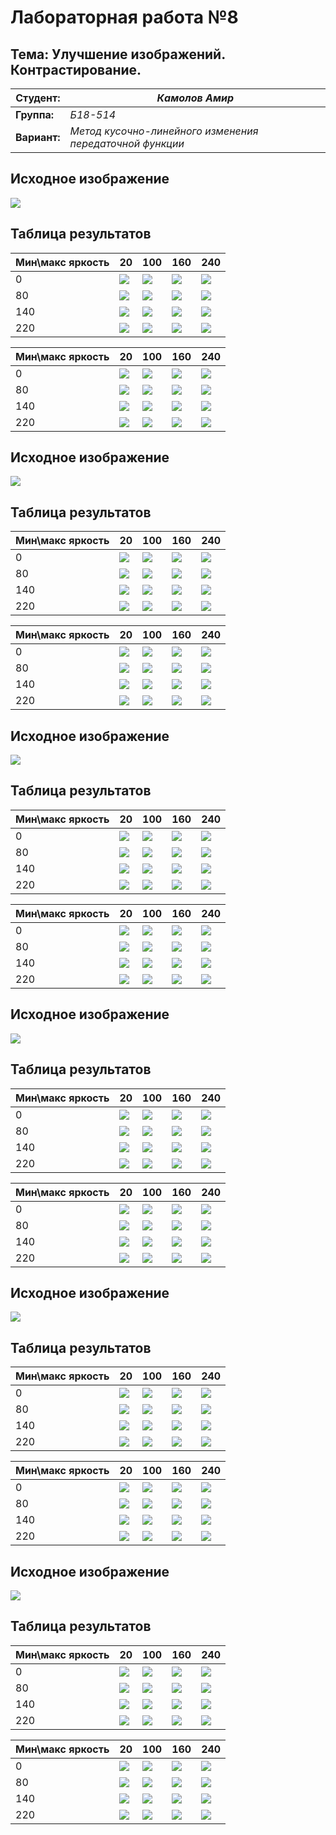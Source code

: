 # Лабораторная работа №8

## Тема: Улучшение изображений. Контрастирование.

|**Студент:**|*Камолов Амир*|
|------------|--------------|
|**Группа:** |*Б18-514*     |
|**Вариант:**|*Метод кусочно-линейного изменения передаточной функции*|

## Исходное изображение

![](assets/1.jpg)

## Таблица результатов

|Мин\макс яркость|20 |100|160|240|
|---             |---|---|---|---|
|0               |![](res/hist/1/min_0/max_20/hist.jpg)|![](res/hist/1/min_0/max_100/hist.jpg)|![](res/hist/1/min_0/max_160/hist.jpg)|![](res/hist/1/min_0/max_240/hist.jpg)
|80              |![](res/hist/1/min_80/max_20/hist.jpg)|![](res/hist/1/min_80/max_100/hist.jpg)|![](res/hist/1/min_80/max_160/hist.jpg)|![](res/hist/1/min_80/max_240/hist.jpg)
|140             |![](res/hist/1/min_140/max_20/hist.jpg)|![](res/hist/1/min_140/max_100/hist.jpg)|![](res/hist/1/min_140/max_160/hist.jpg)|![](res/hist/1/min_140/max_240/hist.jpg)
|220             |![](res/hist/1/min_220/max_20/hist.jpg)|![](res/hist/1/min_220/max_100/hist.jpg)|![](res/hist/1/min_220/max_160/hist.jpg)|![](res/hist/1/min_220/max_240/hist.jpg)



|Мин\макс яркость|20 |100|160|240|
|---             |---|---|---|---|
|0               |![](res/img/1/min_0/max_20/1.jpg)|![](res/img/1/min_0/max_100/1.jpg)|![](res/img/1/min_0/max_160/1.jpg)|![](res/img/1/min_0/max_240/1.jpg)
|80              |![](res/img/1/min_80/max_20/1.jpg)|![](res/img/1/min_80/max_100/1.jpg)|![](res/img/1/min_80/max_160/1.jpg)|![](res/img/1/min_80/max_240/1.jpg)
|140             |![](res/img/1/min_140/max_20/1.jpg)|![](res/img/1/min_140/max_100/1.jpg)|![](res/img/1/min_140/max_160/1.jpg)|![](res/img/1/min_140/max_240/1.jpg)
|220             |![](res/img/1/min_220/max_20/1.jpg)|![](res/img/1/min_220/max_100/1.jpg)|![](res/img/1/min_220/max_160/1.jpg)|![](res/img/1/min_220/max_240/1.jpg)


## Исходное изображение

![](assets/2.jpg)

## Таблица результатов

|Мин\макс яркость|20 |100|160|240|
|---             |---|---|---|---|
|0               |![](res/hist/2/min_0/max_20/hist.jpg)|![](res/hist/2/min_0/max_100/hist.jpg)|![](res/hist/2/min_0/max_160/hist.jpg)|![](res/hist/2/min_0/max_240/hist.jpg)
|80              |![](res/hist/2/min_80/max_20/hist.jpg)|![](res/hist/2/min_80/max_100/hist.jpg)|![](res/hist/2/min_80/max_160/hist.jpg)|![](res/hist/2/min_80/max_240/hist.jpg)
|140             |![](res/hist/2/min_140/max_20/hist.jpg)|![](res/hist/2/min_140/max_100/hist.jpg)|![](res/hist/2/min_140/max_160/hist.jpg)|![](res/hist/2/min_140/max_240/hist.jpg)
|220             |![](res/hist/2/min_220/max_20/hist.jpg)|![](res/hist/2/min_220/max_100/hist.jpg)|![](res/hist/2/min_220/max_160/hist.jpg)|![](res/hist/2/min_220/max_240/hist.jpg)



|Мин\макс яркость|20 |100|160|240|
|---             |---|---|---|---|
|0               |![](res/img/2/min_0/max_20/2.jpg)|![](res/img/2/min_0/max_100/2.jpg)|![](res/img/2/min_0/max_160/2.jpg)|![](res/img/2/min_0/max_240/2.jpg)
|80              |![](res/img/2/min_80/max_20/2.jpg)|![](res/img/2/min_80/max_100/2.jpg)|![](res/img/2/min_80/max_160/2.jpg)|![](res/img/2/min_80/max_240/2.jpg)
|140             |![](res/img/2/min_140/max_20/2.jpg)|![](res/img/2/min_140/max_100/2.jpg)|![](res/img/2/min_140/max_160/2.jpg)|![](res/img/2/min_140/max_240/2.jpg)
|220             |![](res/img/2/min_220/max_20/2.jpg)|![](res/img/2/min_220/max_100/2.jpg)|![](res/img/2/min_220/max_160/2.jpg)|![](res/img/2/min_220/max_240/2.jpg)


## Исходное изображение

![](assets/3.jpg)

## Таблица результатов

|Мин\макс яркость|20 |100|160|240|
|---             |---|---|---|---|
|0               |![](res/hist/3/min_0/max_20/hist.jpg)|![](res/hist/3/min_0/max_100/hist.jpg)|![](res/hist/3/min_0/max_160/hist.jpg)|![](res/hist/3/min_0/max_240/hist.jpg)
|80              |![](res/hist/3/min_80/max_20/hist.jpg)|![](res/hist/3/min_80/max_100/hist.jpg)|![](res/hist/3/min_80/max_160/hist.jpg)|![](res/hist/3/min_80/max_240/hist.jpg)
|140             |![](res/hist/3/min_140/max_20/hist.jpg)|![](res/hist/3/min_140/max_100/hist.jpg)|![](res/hist/3/min_140/max_160/hist.jpg)|![](res/hist/3/min_140/max_240/hist.jpg)
|220             |![](res/hist/3/min_220/max_20/hist.jpg)|![](res/hist/3/min_220/max_100/hist.jpg)|![](res/hist/3/min_220/max_160/hist.jpg)|![](res/hist/3/min_220/max_240/hist.jpg)



|Мин\макс яркость|20 |100|160|240|
|---             |---|---|---|---|
|0               |![](res/img/3/min_0/max_20/3.jpg)|![](res/img/3/min_0/max_100/3.jpg)|![](res/img/3/min_0/max_160/3.jpg)|![](res/img/3/min_0/max_240/3.jpg)
|80              |![](res/img/3/min_80/max_20/3.jpg)|![](res/img/3/min_80/max_100/3.jpg)|![](res/img/3/min_80/max_160/3.jpg)|![](res/img/3/min_80/max_240/3.jpg)
|140             |![](res/img/3/min_140/max_20/3.jpg)|![](res/img/3/min_140/max_100/3.jpg)|![](res/img/3/min_140/max_160/3.jpg)|![](res/img/3/min_140/max_240/3.jpg)
|220             |![](res/img/3/min_220/max_20/3.jpg)|![](res/img/3/min_220/max_100/3.jpg)|![](res/img/3/min_220/max_160/3.jpg)|![](res/img/3/min_220/max_240/3.jpg)


## Исходное изображение

![](assets/4.jpg)

## Таблица результатов

|Мин\макс яркость|20 |100|160|240|
|---             |---|---|---|---|
|0               |![](res/hist/4/min_0/max_20/hist.jpg)|![](res/hist/4/min_0/max_100/hist.jpg)|![](res/hist/4/min_0/max_160/hist.jpg)|![](res/hist/4/min_0/max_240/hist.jpg)
|80              |![](res/hist/4/min_80/max_20/hist.jpg)|![](res/hist/4/min_80/max_100/hist.jpg)|![](res/hist/4/min_80/max_160/hist.jpg)|![](res/hist/4/min_80/max_240/hist.jpg)
|140             |![](res/hist/4/min_140/max_20/hist.jpg)|![](res/hist/4/min_140/max_100/hist.jpg)|![](res/hist/4/min_140/max_160/hist.jpg)|![](res/hist/4/min_140/max_240/hist.jpg)
|220             |![](res/hist/4/min_220/max_20/hist.jpg)|![](res/hist/4/min_220/max_100/hist.jpg)|![](res/hist/4/min_220/max_160/hist.jpg)|![](res/hist/4/min_220/max_240/hist.jpg)



|Мин\макс яркость|20 |100|160|240|
|---             |---|---|---|---|
|0               |![](res/img/4/min_0/max_20/4.jpg)|![](res/img/4/min_0/max_100/4.jpg)|![](res/img/4/min_0/max_160/4.jpg)|![](res/img/4/min_0/max_240/4.jpg)
|80              |![](res/img/4/min_80/max_20/4.jpg)|![](res/img/4/min_80/max_100/4.jpg)|![](res/img/4/min_80/max_160/4.jpg)|![](res/img/4/min_80/max_240/4.jpg)
|140             |![](res/img/4/min_140/max_20/4.jpg)|![](res/img/4/min_140/max_100/4.jpg)|![](res/img/4/min_140/max_160/4.jpg)|![](res/img/4/min_140/max_240/4.jpg)
|220             |![](res/img/4/min_220/max_20/4.jpg)|![](res/img/4/min_220/max_100/4.jpg)|![](res/img/4/min_220/max_160/4.jpg)|![](res/img/4/min_220/max_240/4.jpg)


## Исходное изображение

![](assets/5.jpg)

## Таблица результатов

|Мин\макс яркость|20 |100|160|240|
|---             |---|---|---|---|
|0               |![](res/hist/5/min_0/max_20/hist.jpg)|![](res/hist/5/min_0/max_100/hist.jpg)|![](res/hist/5/min_0/max_160/hist.jpg)|![](res/hist/5/min_0/max_240/hist.jpg)
|80              |![](res/hist/5/min_80/max_20/hist.jpg)|![](res/hist/5/min_80/max_100/hist.jpg)|![](res/hist/5/min_80/max_160/hist.jpg)|![](res/hist/5/min_80/max_240/hist.jpg)
|140             |![](res/hist/5/min_140/max_20/hist.jpg)|![](res/hist/5/min_140/max_100/hist.jpg)|![](res/hist/5/min_140/max_160/hist.jpg)|![](res/hist/5/min_140/max_240/hist.jpg)
|220             |![](res/hist/5/min_220/max_20/hist.jpg)|![](res/hist/5/min_220/max_100/hist.jpg)|![](res/hist/5/min_220/max_160/hist.jpg)|![](res/hist/5/min_220/max_240/hist.jpg)



|Мин\макс яркость|20 |100|160|240|
|---             |---|---|---|---|
|0               |![](res/img/5/min_0/max_20/5.jpg)|![](res/img/5/min_0/max_100/5.jpg)|![](res/img/5/min_0/max_160/5.jpg)|![](res/img/5/min_0/max_240/5.jpg)
|80              |![](res/img/5/min_80/max_20/5.jpg)|![](res/img/5/min_80/max_100/5.jpg)|![](res/img/5/min_80/max_160/5.jpg)|![](res/img/5/min_80/max_240/5.jpg)
|140             |![](res/img/5/min_140/max_20/5.jpg)|![](res/img/5/min_140/max_100/5.jpg)|![](res/img/5/min_140/max_160/5.jpg)|![](res/img/5/min_140/max_240/5.jpg)
|220             |![](res/img/5/min_220/max_20/5.jpg)|![](res/img/5/min_220/max_100/5.jpg)|![](res/img/5/min_220/max_160/5.jpg)|![](res/img/5/min_220/max_240/5.jpg)


## Исходное изображение

![](assets/6.jpg)

## Таблица результатов

|Мин\макс яркость|20 |100|160|240|
|---             |---|---|---|---|
|0               |![](res/hist/6/min_0/max_20/hist.jpg)|![](res/hist/6/min_0/max_100/hist.jpg)|![](res/hist/6/min_0/max_160/hist.jpg)|![](res/hist/6/min_0/max_240/hist.jpg)
|80              |![](res/hist/6/min_80/max_20/hist.jpg)|![](res/hist/6/min_80/max_100/hist.jpg)|![](res/hist/6/min_80/max_160/hist.jpg)|![](res/hist/6/min_80/max_240/hist.jpg)
|140             |![](res/hist/6/min_140/max_20/hist.jpg)|![](res/hist/6/min_140/max_100/hist.jpg)|![](res/hist/6/min_140/max_160/hist.jpg)|![](res/hist/6/min_140/max_240/hist.jpg)
|220             |![](res/hist/6/min_220/max_20/hist.jpg)|![](res/hist/6/min_220/max_100/hist.jpg)|![](res/hist/6/min_220/max_160/hist.jpg)|![](res/hist/6/min_220/max_240/hist.jpg)



|Мин\макс яркость|20 |100|160|240|
|---             |---|---|---|---|
|0               |![](res/img/6/min_0/max_20/6.jpg)|![](res/img/6/min_0/max_100/6.jpg)|![](res/img/6/min_0/max_160/6.jpg)|![](res/img/6/min_0/max_240/6.jpg)
|80              |![](res/img/6/min_80/max_20/6.jpg)|![](res/img/6/min_80/max_100/6.jpg)|![](res/img/6/min_80/max_160/6.jpg)|![](res/img/6/min_80/max_240/6.jpg)
|140             |![](res/img/6/min_140/max_20/6.jpg)|![](res/img/6/min_140/max_100/6.jpg)|![](res/img/6/min_140/max_160/6.jpg)|![](res/img/6/min_140/max_240/6.jpg)
|220             |![](res/img/6/min_220/max_20/6.jpg)|![](res/img/6/min_220/max_100/6.jpg)|![](res/img/6/min_220/max_160/6.jpg)|![](res/img/6/min_220/max_240/6.jpg)

